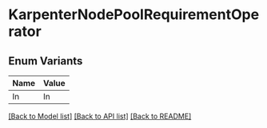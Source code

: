 # KarpenterNodePoolRequirementOperator

## Enum Variants

| Name | Value |
|---- | -----|
| In | In |


[[Back to Model list]](../README.md#documentation-for-models) [[Back to API list]](../README.md#documentation-for-api-endpoints) [[Back to README]](../README.md)


